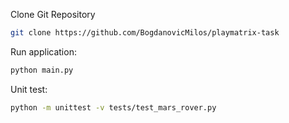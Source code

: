 Clone Git Repository
```bash
git clone https://github.com/BogdanovicMilos/playmatrix-task
```

Run application:
```bash
python main.py
```

Unit test:
```bash
python -m unittest -v tests/test_mars_rover.py
```
